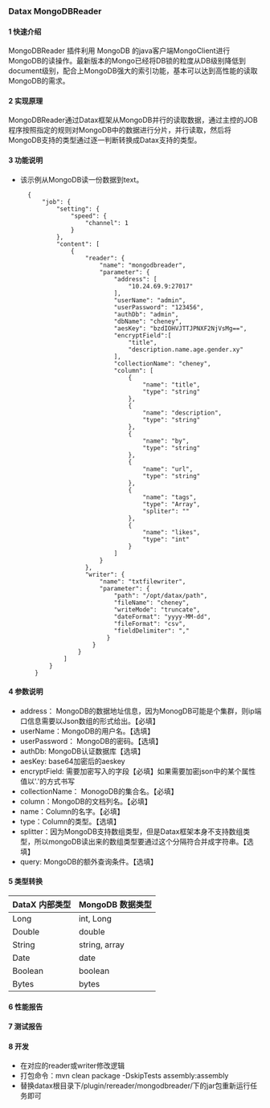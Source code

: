 ### Datax MongoDBReader
#### 1 快速介绍

MongoDBReader 插件利用 MongoDB 的java客户端MongoClient进行MongoDB的读操作。最新版本的Mongo已经将DB锁的粒度从DB级别降低到document级别，配合上MongoDB强大的索引功能，基本可以达到高性能的读取MongoDB的需求。

#### 2 实现原理

MongoDBReader通过Datax框架从MongoDB并行的读取数据，通过主控的JOB程序按照指定的规则对MongoDB中的数据进行分片，并行读取，然后将MongoDB支持的类型通过逐一判断转换成Datax支持的类型。

#### 3 功能说明
* 该示例从MongoDB读一份数据到text。

        {
            "job": {
                "setting": {
                    "speed": {
                        "channel": 1
                    }
                },
                "content": [
                    {
                        "reader": {
                            "name": "mongodbreader",
                            "parameter": {
                                "address": [
                                    "10.24.69.9:27017"
                                ],
                                "userName": "admin",
                                "userPassword": "123456",
                                "authDb": "admin",
                                "dbName": "cheney",
                                "aesKey": "bzdIOHVJTTJPNXF2NjVsMg==",
                                "encryptField":[
                                    "title",
                                    "description.name.age.gender.xy"
                                ],
                                "collectionName": "cheney",
                                "column": [
                                    {
                                        "name": "title",
                                        "type": "string"
                                    },
                                    {
                                        "name": "description",
                                        "type": "string"
                                    },
                                    {
                                        "name": "by",
                                        "type": "string"
                                    },
                                    {
                                        "name": "url",
                                        "type": "string"
                                    },
                                    {
                                        "name": "tags",
                                        "type": "Array",
                                        "spliter": ""
                                    },
                                    {
                                        "name": "likes",
                                        "type": "int"
                                    }
                                ]
                            }
                        },
                        "writer": {
                            "name": "txtfilewriter",
                            "parameter": {
                                "path": "/opt/datax/path",
                                "fileName": "cheney",
                                "writeMode": "truncate",
                                "dateFormat": "yyyy-MM-dd",
                                "fileFormat": "csv",
                                "fieldDelimiter": ","
                              }
                          }
                      }
                  ]
              }
          }
#### 4 参数说明

* address： MongoDB的数据地址信息，因为MonogDB可能是个集群，则ip端口信息需要以Json数组的形式给出。【必填】
* userName：MongoDB的用户名。【选填】
* userPassword： MongoDB的密码。【选填】
* authDb: MongoDB认证数据库【选填】
* aesKey: base64加密后的aeskey
* encryptField: 需要加密写入的字段【必填】如果需要加密json中的某个属性值以'.'的方式书写
* collectionName： MonogoDB的集合名。【必填】
* column：MongoDB的文档列名。【必填】
* name：Column的名字。【必填】
* type：Column的类型。【选填】
* splitter：因为MongoDB支持数组类型，但是Datax框架本身不支持数组类型，所以mongoDB读出来的数组类型要通过这个分隔符合并成字符串。【选填】
* query: MongoDB的额外查询条件。【选填】

#### 5 类型转换

| DataX 内部类型| MongoDB 数据类型    |
| -------- | -----  |
| Long     | int, Long |
| Double   | double |
| String   | string, array |
| Date     | date  |
| Boolean  | boolean |
| Bytes    | bytes |


#### 6 性能报告
#### 7 测试报告
#### 8 开发
* 在对应的reader或writer修改逻辑
* 打包命令：mvn clean package -DskipTests assembly:assembly
* 替换datax根目录下/plugin/rereader/mongodbreader/下的jar包重新运行任务即可


